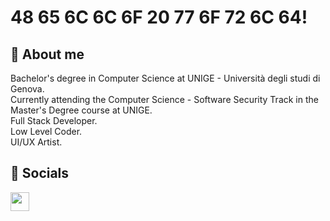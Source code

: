 # 48 65 6C 6C 6F 20 77 6F 72 6C 64!
🦕 About me
---
Bachelor's degree in Computer Science at UNIGE - Università degli studi di Genova.
<br>
Currently attending the Computer Science - Software Security Track in the Master's Degree course at UNIGE.
<br>
Full Stack Developer.
<br>
Low Level Coder.
<br>
UI/UX Artist.
<br>

🦖 Socials
---
<a href="https://mastodon.social/home"><img src="https://github.com/thaMilo/thaMilo/blob/main/mastodonlogo.svg" style="width: 30px; height: 30px;"/></a>
